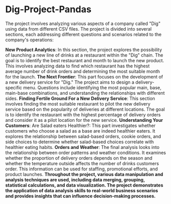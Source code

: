 # Dig-Project-Pandas
The project involves analyzing various aspects of a company called "Dig" using data from different CSV files. The project is divided into several sections, each addressing different questions and scenarios related to the company's operations:

**New Product Analytics**: In this section, the project explores the possibility of launching a new line of drinks at a restaurant within the "Dig" chain. The goal is to identify the best restaurant and month to launch the new product. This involves analyzing data to find which restaurant has the highest average number of drink orders and determining the most suitable month for the launch.
**The Next Frontier**: This part focuses on the development of a new delivery service for "Dig." The project aims to design a delivery-specific menu. Questions include identifying the most popular main, base, main-base combinations, and understanding the relationships with different sides.
**Finding Fertile Ground For a New Delivery Service**: This section involves finding the most suitable restaurant to pilot the new delivery service based on the popularity of deliveries at different locations. The goal is to identify the restaurant with the highest percentage of delivery orders and consider it as a pilot location for the new service.
**Understanding Your Customers**: Are Salad eaters Healthier?: This part investigates whether customers who choose a salad as a base are indeed healthier eaters. It explores the relationship between salad-based orders, cookie orders, and side choices to determine whether salad-based choices correlate with healthier eating habits.
**Orders and Weather**: The final analysis looks into the relationship between order patterns and weather conditions. It examines whether the proportion of delivery orders depends on the season and whether the temperature outside affects the number of drinks customers order. This information can be used for staffing, promotional efforts, and product launches.
**Throughout the project, various data manipulation and analysis techniques are used, including data merging, grouping, statistical calculations, and data visualization. The project demonstrates the application of data analysis skills to real-world business scenarios and provides insights that can influence decision-making processes.**
